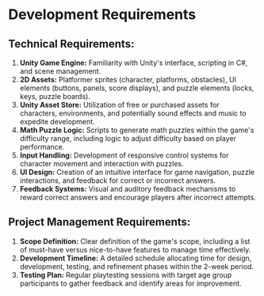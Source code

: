 # Development Requirements

## Technical Requirements:

1.  **Unity Game Engine:** Familiarity with Unity's interface, scripting in C#, and scene management.
2.  **2D Assets:** Platformer sprites (character, platforms, obstacles), UI elements (buttons, panels, score displays), and puzzle elements (locks, keys, puzzle boards).
3.  **Unity Asset Store:** Utilization of free or purchased assets for characters, environments, and potentially sound effects and music to expedite development.
4.  **Math Puzzle Logic:** Scripts to generate math puzzles within the game's difficulty range, including logic to adjust difficulty based on player performance.
5.  **Input Handling:** Development of responsive control systems for character movement and interaction with puzzles.
6.  **UI Design:** Creation of an intuitive interface for game navigation, puzzle interactions, and feedback for correct or incorrect answers.
7.  **Feedback Systems:** Visual and auditory feedback mechanisms to reward correct answers and encourage players after incorrect attempts.

## Project Management Requirements:

1.  **Scope Definition:** Clear definition of the game's scope, including a list of must-have versus nice-to-have features to manage time effectively.
2.  **Development Timeline:** A detailed schedule allocating time for design, development, testing, and refinement phases within the 2-week period.
3.  **Testing Plan:** Regular playtesting sessions with target age group participants to gather feedback and identify areas for improvement.